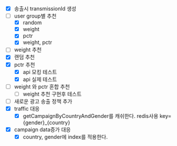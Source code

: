 - [x] 송출시 transmissionId 생성
- [ ] user group별 추천
  - [x] random
  - [x] weight
  - [x] pctr
  - [x] weight, pctr
- [ ] weight 추천
- [x] 랜덤 추천
- [x] pctr 추천
  - [x] api 모킹 테스트
  - [x] api 실제 테스트
- [ ] weight 와 pctr 혼합 추천
  - [ ] weight 추천 구현후 테스트

- [ ] 새로운 광고 송출 정책 추가
- [x] traffic 대응
  - [x] getCampaignByCountryAndGender를 캐쉬한다.
    redis사용 key={gender}_{country}
- [x] campaign data증가 대응
  - [x] country, gender에 index를 적용한다.
